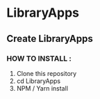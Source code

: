 # LibraryApps

## Create LibraryApps

### HOW TO INSTALL :

1. Clone this repository
2. cd LibraryApps
3. NPM / Yarn install
